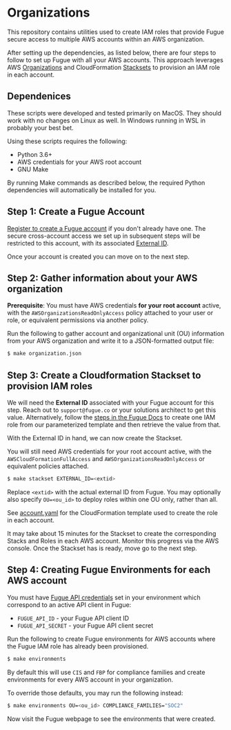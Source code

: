 # Organizations

This repository contains utilities used to create IAM roles that provide Fugue
secure access to multiple AWS accounts within an AWS organization.

After setting up the dependencies, as listed below, there are four steps to
follow to set up Fugue with all your AWS accounts. This approach leverages
AWS [Organizations](https://docs.aws.amazon.com/organizations/latest/userguide/orgs_getting-started_concepts.html)
and CloudFormation [Stacksets](https://docs.aws.amazon.com/AWSCloudFormation/latest/UserGuide/what-is-cfnstacksets.html)
to provision an IAM role in each account.

## Dependenices

These scripts were developed and tested primarily on MacOS. They should work
with no changes on Linux as well. In Windows running in WSL in probably your
best bet.

Using these scripts requires the following:

 * Python 3.6+
 * AWS credentials for your AWS root account
 * GNU Make

By running Make commands as described below, the required Python dependencies
will automatically be installed for you.

## Step 1: Create a Fugue Account

[Register to create a Fugue account](https://riskmanager.fugue.co/register)
if you don't already have one. The secure cross-account access we set up in
subsequent steps will be restricted to this account, with its associated
[External ID](https://aws.amazon.com/blogs/security/how-to-use-external-id-when-granting-access-to-your-aws-resources/).

Once your account is created you can move on to the next step.

## Step 2: Gather information about your AWS organization

**Prerequisite**: You must have AWS credentials **for your root account** active, with
the `AWSOrganizationsReadOnlyAccess` policy attached to your user or role, or
equivalent permissions via another policy.

Run the following to gather account and organizational unit (OU) information
from your AWS organization and write it to a JSON-formatted output file:

```bash
$ make organization.json
```

## Step 3: Create a Cloudformation Stackset to provision IAM roles

We will need the **External ID** associated with your Fugue account for this step.
Reach out to `support@fugue.co` or your solutions architect to get this value.
Alternatively, follow the [steps in the Fugue Docs](https://docs.fugue.co/setup.html#step-2b-create-iam-role)
to create one IAM role from our parameterized template and then retrieve the
value from that.

With the External ID in hand, we can now create the Stackset.

You will still need AWS credentials for your root account active, with the
`AWSCloudFormationFullAccess` and `AWSOrganizationsReadOnlyAccess` or equivalent
policies attached.

```bash
$ make stackset EXTERNAL_ID=<extid>
```

Replace `<extid>` with the actual external ID from Fugue. You may optionally
also specify `OU=<ou_id>` to deploy roles within one OU only, rather than all.

See [account.yaml](cloudformation/account.yaml) for the CloudFormation template
used to create the role in each account.

It may take about 15 minutes for the Stackset to create the corresponding
Stacks and Roles in each AWS account. Monitor this progress via the AWS console.
Once the Stackset has is ready, move go to the next step.

## Step 4: Creating Fugue Environments for each AWS account

You must have [Fugue API credentials](https://docs.fugue.co/api.html#getting-started-create-client-id-and-secret)
set in your environment which correspond to an active API client in Fugue:

* `FUGUE_API_ID` - your Fugue API client ID
* `FUGUE_API_SECRET` - your Fugue API client secret

Run the following to create Fugue environments for AWS accounts
where the Fugue IAM role has already been provisioned.

```bash
$ make environments
```

By default this will use `CIS` and `FBP` for compliance families and create
environments for every AWS account in your organization.

To override those defaults, you may run the following instead:

```bash
$ make environments OU=<ou_id> COMPLIANCE_FAMILIES="SOC2"
```

Now visit the Fugue webpage to see the environments that were created.
